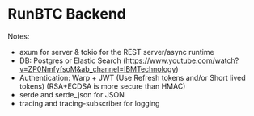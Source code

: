 # RunBTC Backend

Notes:
- axum for server & tokio for the  REST server/async runtime
- DB: Postgres or Elastic Search (https://www.youtube.com/watch?v=ZP0NmfyfsoM&ab_channel=IBMTechnology)
- Authentication: Warp + JWT (Use Refresh tokens and/or Short lived tokens) (RSA+ECDSA is more secure than HMAC)
- serde and serde_json for JSON
- tracing and tracing-subscriber for logging
